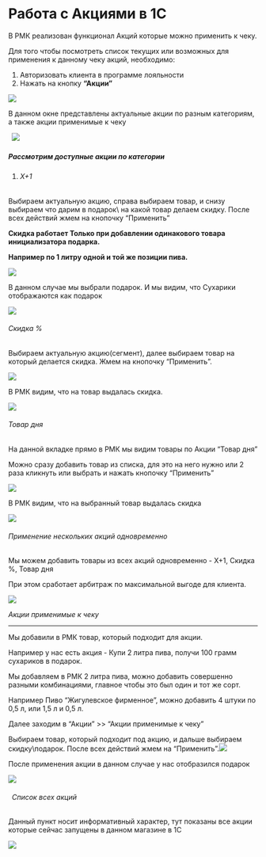 ﻿# Работа с Акциями в 1С

В РМК реализован функционал Акций которые можно применить к чеку.

Для того чтобы посмотреть список текущих или возможных для применения к данному чеку акций, необходимо:

1. Авторизовать клиента в программе лояльности
1. Нажать на кнопку **“Акции”**

![](./img/Aspose.Words.d716bfb2-f1f1-4c8b-b12f-be481bb1eb29.001.png)


В данном окне представлены актуальные акции по разным категориям, а также акции применимые к чеку

` `![](./img/Aspose.Words.d716bfb2-f1f1-4c8b-b12f-be481bb1eb29.002.png)

##### Рассмотрим доступные акции по категории
1. ###### *X+1*
Выбираем актуальную акцию, справа выбираем товар, и снизу выбираем что дарим в подарок\ на какой товар делаем скидку. После всех действий жмем на кнопочку “Применить”

**Скидка работает Только при добавлении одинакового товара инициализатора подарка.** 

**Например по 1 литру одной и той же позиции пива.**

![](./img/Aspose.Words.d716bfb2-f1f1-4c8b-b12f-be481bb1eb29.003.png)

В данном случае мы выбрали подарок. И мы видим, что Сухарики отображаются как подарок

![](./img/Aspose.Words.d716bfb2-f1f1-4c8b-b12f-be481bb1eb29.004.png)








###### *Скидка %*

Выбираем актуальную акцию(сегмент), далее выбираем товар на который делается скидка. Жмем на кнопочку “Применить”.

![](./img/Aspose.Words.d716bfb2-f1f1-4c8b-b12f-be481bb1eb29.005.png)

В РМК видим, что на товар выдалась скидка.

![](./img/Aspose.Words.d716bfb2-f1f1-4c8b-b12f-be481bb1eb29.006.png)













###### *Товар дня*

На данной вкладке прямо в РМК мы видим товары по Акции “Товар дня”

Можно сразу добавить товар из списка, для это на него нужно или 2 раза кликнуть или выбрать и нажать кнопочку “Применить”

![](./img/Aspose.Words.d716bfb2-f1f1-4c8b-b12f-be481bb1eb29.007.png)

В РМК видим, что на выбранный товар выдалась скидка

![](./img/Aspose.Words.d716bfb2-f1f1-4c8b-b12f-be481bb1eb29.008.png)


###### *Применение нескольких акций одновременно* 

Мы можем добавить товары из всех акций одновременно - X+1, Скидка %, Товар дня

При этом сработает арбитраж по максимальной выгоде для клиента.


![](./img/Aspose.Words.d716bfb2-f1f1-4c8b-b12f-be481bb1eb29.009.png)


*Акции применимые к чеку*


-------------------------
Мы добавили в РМК товар, который подходит для акции.

Например у нас есть акция - Купи 2 литра пива, получи 100 грамм сухариков в подарок.

Мы добавляем в РМК 2 литра пива, можно добавить совершенно разными комбинациями, главное чтобы это был один и тот же сорт.

Например Пиво “Жигулевское фирменное”, можно добавить 4 штуки по 0,5 л, или 1,5 л и 0,5 л.

Далее заходим в “Акции” >> “Акции применимые к чеку”

Выбираем товар, который подходит под акцию, и дальше выбираем скидку\подарок. После всех действий жмем на “Применить”.![](./img/Aspose.Words.d716bfb2-f1f1-4c8b-b12f-be481bb1eb29.010.png)

После применения акции в данном случае у нас отобразился подарок 

![](./img/Aspose.Words.d716bfb2-f1f1-4c8b-b12f-be481bb1eb29.011.png)


###### ` `*Список всех акций* 

Данный пункт носит информативный характер, тут показаны все акции которые сейчас запущены в данном магазине в 1С

![](./img/Aspose.Words.d716bfb2-f1f1-4c8b-b12f-be481bb1eb29.012.png)


